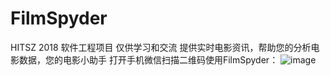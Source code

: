 # FilmSpyder
HITSZ 2018 软件工程项目 仅供学习和交流
提供实时电影资讯，帮助您的分析电影数据，您的电影小助手
打开手机微信扫描二维码使用FilmSpyder：
![image](https://github.com/Wolfybox/FilmSpyder/blob/master/ReadMEImage/MiniProgram_QRCode.jpg)
